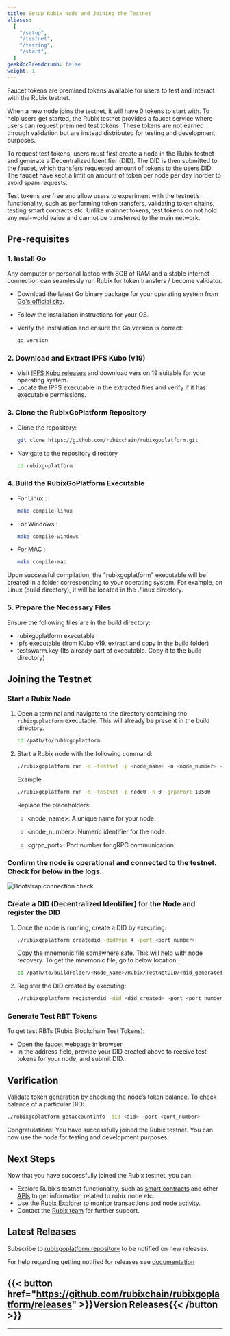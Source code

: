 ```yaml
---
title: Setup Rubix Node and Joining the Testnet
aliases:
  [
    "/setup",
    "/testnet",
    "/testing",
    "/start",
  ]
geekdocBreadcrumb: false
weight: 1
---
```


Faucet tokens are premined tokens available for users to test and interact with the Rubix testnet.

When a new node joins the testnet, it will have 0 tokens to start with. To help users get started, the Rubix testnet provides a faucet service where users can request premined test tokens. These tokens are not earned through validation but are instead distributed for testing and development purposes.

To request test tokens, users must first create a node in the Rubix testnet and generate a Decentralized Identifier (DID). The DID is then submitted to the faucet, which transfers requested amount of tokens to the users DID. The faucet have kept a limit on amount of token per node per day inorder to avoid spam requests.

Test tokens are free and allow users to experiment with the testnet’s functionality, such as performing token transfers, validating token chains, testing smart contracts etc. Unlike mainnet tokens, test tokens do not hold any real-world value and cannot be transferred to the main network.


## Pre-requisites  

### 1. Install Go 

Any computer or personal laptop with 8GB of RAM and a stable internet connection can seamlessly run Rubix for token transfers / become validator.

- Download the latest Go binary package for your operating system from [Go's official site](https://golang.org/).  
- Follow the installation instructions for your OS.  
- Verify the installation and ensure the Go version is correct:

   ```bash
   go version
   ```

### 2. Download and Extract IPFS Kubo (v19)

- Visit [IPFS Kubo releases](https://github.com/ipfs/kubo/releases/tag/v0.19.0) and download version 19 suitable for your operating system.
- Locate the IPFS executable in the extracted files and verify if it has executable permissions.

### 3. Clone the RubixGoPlatform Repository

- Clone the repository:
    ```bash
    git clone https://github.com/rubixchain/rubixgoplatform.git
    ```

- Navigate to the repository directory
    ```bash
    cd rubixgoplatform
    ```

### 4. Build the RubixGoPlatform Executable
- For Linux : 
    ```bash
    make compile-linux
    ```

- For Windows : 
    ```bash
    make compile-windows
    ```

- For MAC : 
    ```bash
    make compile-mac
    ```

Upon successful compilation, the "rubixgoplatform" executable will be created in a folder corresponding to your operating system. For example, on Linux (build directory), it will be located in the ./linux directory.

### 5. Prepare the Necessary Files

Ensure the following files are in the build directory:
- rubixgoplatform executable
- ipfs executable (from Kubo v19, extract and copy in the build folder)
- testswarm.key (Its already part of executable. Copy it to the build directory)


## Joining the Testnet

### Start a Rubix Node

1. Open a terminal and navigate to the directory containing the `rubixgoplatform` executable. This will already be present in the build directory.

   ```bash
   cd /path/to/rubixgoplatform
   ```

2. Start a Rubix node with the following command:
   ```bash
   ./rubixgoplatform run -s -testNet -p <node_name> -n <node_number> -grpcPort <grpc_port>
    ```
    Example
    ```bash
    ./rubixgoplatform run -s -testNet -p node0 -n 0 -grpcPort 10500
    ```
    
    Replace the placeholders:

    - \<node\_name\>: A unique name for your node.

    - \<node\_number\>: Numeric identifier for the node.

    - \<grpc\_port\>: Port number for gRPC communication.

### Confirm the node is operational and connected to the testnet. Check for below in the logs.

![Bootstrap connection check](/images/bootstrap_verify.png)


### Create a DID (Decentralized Identifier) for the Node and register the DID

1. Once the node is running, create a DID by executing:

   ```bash
   ./rubixgoplatform createdid -didType 4 -port <port_number>
   ```

   Copy the mnemonic file somewhere safe. This will help with node recovery. To get the mnemonic file, go to below location:
   ```bash
   cd /path/to/buildFolder/<Node_Name>/Rubix/TestNetDID/<did_generated>
   ```

2. Register the DID created by executing:
   ```bash
   ./rubixgoplatform registerdid -did <did_created> -port <port_number>
    ```

### Generate Test RBT Tokens
To get test RBTs (Rubix Blockchain Test Tokens):
 - Open the [faucet webpage](http://103.209.145.177:4000/) in browser
 - In the address field, provide your DID created above to receive test tokens for your node, and submit DID.


## Verification
Validate token generation by checking the node’s token balance. 
To check balance of a particular DID:
   ```bash
   ./rubixgoplatform getaccountinfo -did <did> -port <port_number>
   ```
Congratulations! You have successfully joined the Rubix testnet. You can now use the node for testing and development purposes.

## Next Steps

Now that you have successfully joined the Rubix testnet, you can:
- Explore Rubix’s testnet functionality, such as [smart contracts](https://learn.rubix.net/smartcontract/) and other [APIs](https://learn.rubix.net/api/) to get information related to rubix node etc. 
- Use the [Rubix Explorer](www.explorerlink.com) to monitor transactions and node activity.
- Contact the [Rubix team](https://www.rubix.net/Contact) for further support.

## Latest Releases

Subscribe to [rubixgoplatform repository](https://github.com/rubixchain/rubixgoplatform) to be notified on new releases.

For help regarding getting notified for releases see [documentation](https://docs.github.com/en/account-and-profile/managing-subscriptions-and-notifications-on-github/managing-subscriptions-for-activity-on-github/viewing-your-subscriptions)

## {{< button href="https://github.com/rubixchain/rubixgoplatform/releases" >}}Version Releases{{< /button >}}

---
<br>